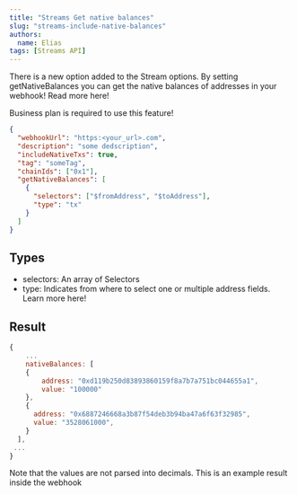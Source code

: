 ```yaml
---
title: "Streams Get native balances"
slug: "streams-include-native-balances"
authors:
  name: Elias
tags: [Streams API]
---
```


There is a new option added to the Stream options. By setting getNativeBalances you can get the native balances of addresses in your webhook! Read more here!

Business plan is required to use this feature!

```json
{
  "webhookUrl": "https:<your_url>.com",
  "description": "some dedscription",
  "includeNativeTxs": true,
  "tag": "someTag",
  "chainIds": ["0x1"],
  "getNativeBalances": [
    {
      "selectors": ["$fromAddress", "$toAddress"],
      "type": "tx"
    }
  ]
}
```

<!--truncate-->

## Types

- selectors: An array of Selectors
- type: Indicates from where to select one or multiple address fields. Learn more here!

## Result

```js
{
    ...
    nativeBalances: [
    {
        address: "0xd119b250d83893860159f8a7b7a751bc044655a1",
        value: "100000"
    },
    {
      address: "0x6887246668a3b87f54deb3b94ba47a6f63f32985",
      value: "3528061000",
    }
  ],
 ...
}
```

Note that the values are not parsed into decimals. This is an example result inside the webhook
